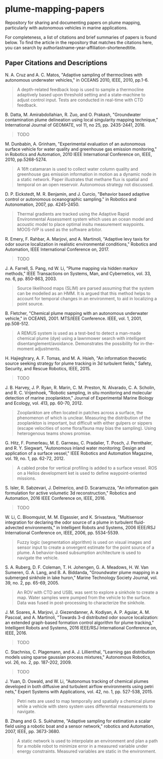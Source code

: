 # plume-mapping-papers
Repository for sharing and documenting papers on plume mapping, particularly with autonomous vehicles in marine applications.

For completeness, a list of citations and brief summaries of papers is found below. To find the article in the repository that matches the citations here, you can search by authorlastname-year-affiliation-shortenedtitle.

## Paper Citations and Descriptions
N. A. Cruz and A. C. Matos, "Adaptive sampling of thermoclines with autonomous underwater vehicles," in OCEANS 2010, IEEE, 2010, pp.1-6.

> A depth-related feedback loop is used to sample a thermocline adaptively based upon threshold setting and a state-machine to adjust control input. Tests are conducted in real-time with CTD feedback.


B. Datta, M. Amirabdollahian, R. Zuo, and O. Prakash, "Groundwater contamination plume delineation using local singularity mapping technique," International Journal of GEOMATE, vol 11, no 25, pp. 2435-2441, 2016.

> TODO


M. Dunbabin, A. Grinham, "Experimental evaluation of an autonomous surface vehicle for water quality and greenhouse gas emission monitoring," in Robotics and Automation, 2010 IEEE International Conference on, IEEE, 2010, pp.5268-5274.

> A 16ft catamaran is used to collect water column quality and greenhouse gas emission information in motion as a dynamic node in a static network. Paper illustrates that methane flux is spatial and temporal on an open reservoir. Autonomous strategy not discussed.


D. P. Eickstedt, M. R. Benjamin, and J. Curcio, "Behavior based adaptive control or autonomous oceanographic sampling." in Robotics and Autonomation, 2007, pp. 4245-2450.

> Thermal gradients are tracked using the Adaptive Rapid Environmental Assessment system which uses an ocean model and acoustic model to place optimal insitu measurement waypoints. MOOS-IVP is used as the software arbitor.


R. Emery, F. Rahbar, A. Marjovi, and A. Martinoli, "Adaptive levy taxis for odor source localization in realistic environmental conditions," Robotics and Automation, IEEE International Conference on, 2017.

> TODO


J. A. Farrell, S. Pang, nd W. Li, "Plume mapping via hidden markov methods," IEEE Transactions on Systems, Man, and Cybernetics, vol. 33, no. 6, pp. 850-863, 2003.

> Source likelihood maps (SLIM) are parsed assuming that the system can be modelled as an HMM. It is argued that this method helps to account for temporal changes in an environment, to aid in localizing a point source.


B. Fletcher, "Chemical plume mapping with an autonomous underwater vehicle," in OCEANS, 2001. MTS/IEEE Conference. IEEE, vol. 1, 2001, pp.508-512.

> A REMUS system is used as a test-bed to detect a man-made chemical plume (dye) using a lawnmower search with intelligent disentanglement/avoidance. Demonstrates the possibility for in-the-moment adjustments.


H. Hajieghrary, A. F. Tomas, and M. A. Hsieh, "An information theoretic source seeking strategy for plume tracking in 3d turbulent fields," Safety, Security, and Rescue Robotics, IEEE, 2015.

> TODO


J. B. Harvey, J. P. Ryan, R. Marin, C. M. Preston, N. Alvarado, C. A. Scholin, and R. C. Vrijenhoek, "Robotic sampling, in situ monitoring and molecular detection of marine zooplankton," Journal of Experimental Marine Biology and Ecology, vol. 413, pp. 60-70, 2012.

> Zooplankton are often located in patches across a surface, the phenomenon of which is unclear. Measuring the distribution of the zooplankton is important, but difficult with either gulpers or sippers (escape velocities of some flora/fauna may bias the sampling). Using heterogenous teams shows promise.


G. Hitz, F. Pomerleau, M. E. Garneau, C. Pradalier, T. Posch, J. Pernthaler, and R. Y. Siegwart, "Autonomous inland water monitoring: Design and application of a surface vessel," IEEE Robotics and Automation Magazine, vol. 19, no. 1, pp. 62-72, 2012.

> A cabled probe for vertical profiling is added to a surface vessel. ROS on a Helios development ket is used to define waypoint-oriented missions.


S. Isler, R. Sabzevari, J. Delmerico, and D. Scaramuzza, "An information gain formulation for active volumetic 3d reconstruction," Robotics and Automation, 2016 IEEE Conference on, IEEE, 2016.

> TODO


W. Li, C. Bloomquist, M. M. Elgassier, and K. Srivastava, "Multisensor integration for declaring the odor source of a plume in turbulent fluid-advected environments," in Intelligent Robots and Systems, 2006 IEEE/RSJ International Conference on, IEEE, 2006, pp. 5534-5539.

> Fuzzy logic (segmentation algorithm) is used on visual images and sensor input to create a onvergent estimate for the point source of a plume. A behavior-based subsumption architecture is used to navigate the vehicle.


S. A. Ruberg, D. F. Coleman, T. H. Johengen, G. A. Meadows, H. W. Van Sumeren, G. A. Lang, and B. A. Biddanda, "Groundwater plume mapping in a submerged sinkhole in lake huron," Marine Technology Society Journal, vol. 39, no. 2, pp. 65-69, 2005.

> An ROV with CTD and USBL was sent to explore a sinkhole to create a map. Water samples were pumped from the vehicle to the surface. Data was fused in post-processing to characterize the sinkhole.


J. M. Soares, A. Marjovi, J. Giezendanner, A. Kodiyan, A. P. Aguiar, A. M. Pascoal, and A. Martinoli, "Towards 3-d distributed odor source localization: an extended graph-based formation control algorithm for plume tracking," Intelligent Robots and Systems, 2016 IEEE/RSJ International Conference on, IEEE, 2016.

> TODO


C. Stachniss, C. Plagemann, and A. J. Lillienthal, "Learning gas distribution models using sparse gaussian process mixtures," Autonomous Robotics, vol. 26, no. 2, pp. 187-202, 2009.

> TODO


J. Yuan, D. Oswald, and W. Li, "Autonomus tracking of chemical plumes developed in both diffusive and turbulent airflow environments using petri nets," Expert Systems with Applications, vol. 42, no. 1, pp. 527-538, 2015.

> Petri nets are used to map temporally and spatially a chemical plume while a vehicle with stero system uses differential measurements to navigate.


B. Zhang and G. S. Sukhatme, "Adaptive sampling for estimation a scalar field using a robotic boat and a sensor network," robotics and Automation, 2007, IEEE, pp. 3673-3680.

> A static network is used to interpolate an environment and plan a path for a mobile robot to minimize error in a measured variable under energy constraints. Measured variables are static in the environment.
